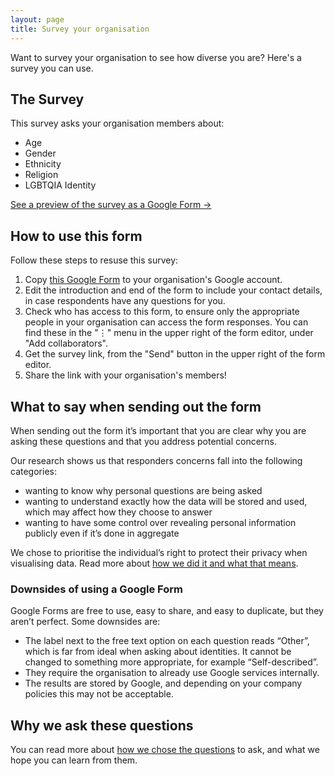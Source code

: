 ```yaml
---
layout: page
title: Survey your organisation
---
```


Want to survey your organisation to see how diverse you are? Here's a survey you can use.

## The Survey

This survey asks your organisation members about:
* Age
* Gender
* Ethnicity
* Religion
* LGBTQIA Identity

[See a preview of the survey as a Google Form &rarr;](https://docs.google.com/forms/d/e/1FAIpQLSe3Uhu1Z8T1Lsav-SOWQNYwM5iPifHg5QICQwsDCTUTm9Wzqw/viewform?usp=sf_link)

## How to use this form

Follow these steps to resuse this survey:
1. Copy [this Google Form](https://docs.google.com/forms/d/1f8IjMsJSf62CiOBQm7rJFYn6dUfWhBybFVRksPr6Zxw/copy) to your organisation's Google account.
2. Edit the introduction and end of the form to include your contact details, in case respondents have any questions for you.
3. Check who has access to this form, to ensure only the appropriate people in your organisation can access the form responses. You can find these in the "&#8942;" menu in the upper right of the form editor, under "Add collaborators".
4. Get the survey link, from the "Send" button in the upper right of the form editor.
5. Share the link with your organisation's members!

## What to say when sending out the form

When sending out the form it’s important that you are clear why you are asking these questions and that you address potential concerns.

Our research shows us that responders concerns fall into the following categories:
- wanting to know why personal questions are being asked
- wanting to understand exactly how the data will be stored and used, which may affect how they choose to answer
- wanting to have some control over revealing personal information publicly even if it’s done in aggregate

We chose to prioritise the individual’s right to protect their privacy when visualising data. Read more about [how we did it and what that means](/protecting-individuals-privacy).

### Downsides of using a Google Form

Google Forms are free to use, easy to share, and easy to duplicate, but they aren’t perfect. Some downsides are:

- The label next to the free text option on each question reads “Other”, which is far from ideal when asking about identities. It cannot be changed to something more appropriate, for example “Self-described”.
- They require the organisation to already use Google services internally.
- The results are stored by Google, and depending on your company policies this may not be acceptable.

## Why we ask these questions

You can read more about [how we chose the questions](/why-we-ask-these-questions) to ask, and what we hope you can learn from them.
